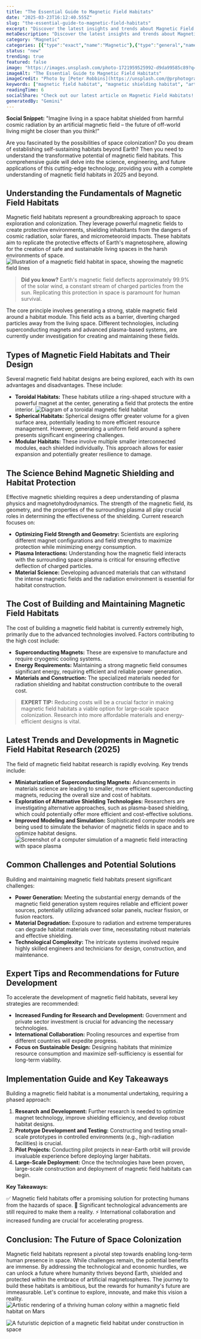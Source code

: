 ```yaml
---
title: "The Essential Guide to Magnetic Field Habitats"
date: "2025-03-23T16:12:40.555Z"
slug: "the-essential-guide-to-magnetic-field-habitats"
excerpt: "Discover the latest insights and trends about Magnetic Field Habitats. This comprehensive guide covers everything you need to know about Magnetic Field Habitats in 2025."
metaDescription: "Discover the latest insights and trends about Magnetic Field Habitats. This comprehensive guide covers everything you need to know about Magnetic Field Hab..."
category: "Magnetic"
categories: [{"type":"exact","name":"Magnetic"},{"type":"general","name":"Biotechnology"},{"type":"medium","name":"Bioengineering"},{"type":"specific","name":"Cell Culture"},{"type":"niche","name":"Magnetofection"}]
status: "new"
trending: true
featured: false
image: "https://images.unsplash.com/photo-1721959525992-d9da99585c89?q=85&w=1200&fit=max&fm=webp&auto=compress"
imageAlt: "The Essential Guide to Magnetic Field Habitats"
imageCredit: "Photo by [Peter Robbins](https://unsplash.com/@prphotography262) on Unsplash"
keywords: ["magnetic field habitat", "magnetic shielding habitat", "artificial magnetic field habitat", "space habitat magnetic shielding", "magnetic field habitat design", "cost of magnetic field habitat", "buy magnetic field habitat", "benefits of magnetic field habitats", "magnetic field habitat research", "how to build a magnetic field habitat"]
readingTime: 6
socialShare: "Check out our latest article on Magnetic Field Habitats! The Essential Guide to Magnetic Field Habitats #magnetic field habitat #magnetic shielding habitat #artificial magnetic field habitat"
generatedBy: "Gemini"
---
```




**Social Snippet:**  "Imagine living in a space habitat shielded from harmful cosmic radiation by an artificial magnetic field – the future of off-world living might be closer than you think!"

Are you fascinated by the possibilities of space colonization?  Do you dream of establishing self-sustaining habitats beyond Earth?  Then you need to understand the transformative potential of magnetic field habitats. This comprehensive guide will delve into the science, engineering, and future applications of this cutting-edge technology, providing you with a complete understanding of magnetic field habitats in 2025 and beyond.

## Understanding the Fundamentals of Magnetic Field Habitats

Magnetic field habitats represent a groundbreaking approach to space exploration and colonization.  They leverage powerful magnetic fields to create protective environments, shielding inhabitants from the dangers of cosmic radiation, solar flares, and micrometeoroid impacts.  These habitats aim to replicate the protective effects of Earth's magnetosphere, allowing for the creation of safe and sustainable living spaces in the harsh environments of space. ![Illustration of a magnetic field habitat in space, showing the magnetic field lines](https://images.unsplash.com/photo-1498408040764-ab6eb772a145?q=85&w=1200&fit=max&fm=webp&auto=compress)

> **Did you know?** Earth's magnetic field deflects approximately 99.9% of the solar wind, a constant stream of charged particles from the sun.  Replicating this protection in space is paramount for human survival.

The core principle involves generating a strong, stable magnetic field around a habitat module. This field acts as a barrier, diverting charged particles away from the living space. Different technologies, including superconducting magnets and advanced plasma-based systems, are currently under investigation for creating and maintaining these fields.

## Types of Magnetic Field Habitats and Their Design

Several magnetic field habitat designs are being explored, each with its own advantages and disadvantages.  These include:

* **Toroidal Habitats:**  These habitats utilize a ring-shaped structure with a powerful magnet at the center, generating a field that protects the entire interior. ![Diagram of a toroidal magnetic field habitat](https://images.unsplash.com/photo-1559212958-2c88ccd83dde?q=85&w=1200&fit=max&fm=webp&auto=compress)
* **Spherical Habitats:**  Spherical designs offer greater volume for a given surface area, potentially leading to more efficient resource management. However, generating a uniform field around a sphere presents significant engineering challenges.
* **Modular Habitats:**  These involve multiple smaller interconnected modules, each shielded individually. This approach allows for easier expansion and potentially greater resilience to damage.

## The Science Behind Magnetic Shielding and Habitat Protection

Effective magnetic shielding requires a deep understanding of plasma physics and magnetohydrodynamics.  The strength of the magnetic field, its geometry, and the properties of the surrounding plasma all play crucial roles in determining the effectiveness of the shielding.  Current research focuses on:

* **Optimizing Field Strength and Geometry:**  Scientists are exploring different magnet configurations and field strengths to maximize protection while minimizing energy consumption.
* **Plasma Interactions:**  Understanding how the magnetic field interacts with the surrounding space plasma is critical for ensuring effective deflection of charged particles.
* **Material Science:**  Developing advanced materials that can withstand the intense magnetic fields and the radiation environment is essential for habitat construction.

## The Cost of Building and Maintaining Magnetic Field Habitats

The cost of building a magnetic field habitat is currently extremely high, primarily due to the advanced technologies involved.  Factors contributing to the high cost include:

* **Superconducting Magnets:**  These are expensive to manufacture and require cryogenic cooling systems.
* **Energy Requirements:**  Maintaining a strong magnetic field consumes significant energy, requiring efficient and reliable power generation.
* **Materials and Construction:**  The specialized materials needed for radiation shielding and habitat construction contribute to the overall cost.

> **EXPERT TIP:**  Reducing costs will be a crucial factor in making magnetic field habitats a viable option for large-scale space colonization.  Research into more affordable materials and energy-efficient designs is vital.

##  Latest Trends and Developments in Magnetic Field Habitat Research (2025)

The field of magnetic field habitat research is rapidly evolving.  Key trends include:

* **Miniaturization of Superconducting Magnets:**  Advancements in materials science are leading to smaller, more efficient superconducting magnets, reducing the overall size and cost of habitats.
* **Exploration of Alternative Shielding Technologies:**  Researchers are investigating alternative approaches, such as plasma-based shielding, which could potentially offer more efficient and cost-effective solutions.
* **Improved Modeling and Simulation:**  Sophisticated computer models are being used to simulate the behavior of magnetic fields in space and to optimize habitat designs. ![Screenshot of a computer simulation of a magnetic field interacting with space plasma](https://images.unsplash.com/photo-1721959525992-d9da99585c89?q=85&w=1200&fit=max&fm=webp&auto=compress)

## Common Challenges and Potential Solutions

Building and maintaining magnetic field habitats present significant challenges:

* **Power Generation:**  Meeting the substantial energy demands of the magnetic field generation system requires reliable and efficient power sources, potentially utilizing advanced solar panels, nuclear fission, or fusion reactors.
* **Material Degradation:**  Exposure to radiation and extreme temperatures can degrade habitat materials over time, necessitating robust materials and effective shielding.
* **Technological Complexity:**  The intricate systems involved require highly skilled engineers and technicians for design, construction, and maintenance.

## Expert Tips and Recommendations for Future Development

To accelerate the development of magnetic field habitats, several key strategies are recommended:

* **Increased Funding for Research and Development:**  Government and private sector investment is crucial for advancing the necessary technologies.
* **International Collaboration:**  Pooling resources and expertise from different countries will expedite progress.
* **Focus on Sustainable Design:**  Designing habitats that minimize resource consumption and maximize self-sufficiency is essential for long-term viability.

## Implementation Guide and Key Takeaways

Building a magnetic field habitat is a monumental undertaking, requiring a phased approach:

1. **Research and Development:**  Further research is needed to optimize magnet technology, improve shielding efficiency, and develop robust habitat designs.
2. **Prototype Development and Testing:**  Constructing and testing small-scale prototypes in controlled environments (e.g., high-radiation facilities) is crucial.
3. **Pilot Projects:**  Conducting pilot projects in near-Earth orbit will provide invaluable experience before deploying larger habitats.
4. **Large-Scale Deployment:**  Once the technologies have been proven, large-scale construction and deployment of magnetic field habitats can begin.

**Key Takeaways:**

✅ Magnetic field habitats offer a promising solution for protecting humans from the hazards of space.
🔑  Significant technological advancements are still required to make them a reality.
⚡ International collaboration and increased funding are crucial for accelerating progress.

## Conclusion: The Future of Space Colonization

Magnetic field habitats represent a pivotal step towards enabling long-term human presence in space.  While challenges remain, the potential benefits are immense.  By addressing the technological and economic hurdles, we can unlock a future where humanity thrives beyond Earth, shielded and protected within the embrace of artificial magnetospheres.  The journey to build these habitats is ambitious, but the rewards for humanity's future are immeasurable.  Let's continue to explore, innovate, and make this vision a reality. ![Artistic rendering of a thriving human colony within a magnetic field habitat on Mars](https://images.unsplash.com/photo-1602252595766-c69660da5b04?q=85&w=1200&fit=max&fm=webp&auto=compress)

![A futuristic depiction of a magnetic field habitat under construction in space](https://images.unsplash.com/photo-1511360574670-efe35bfdafe9?q=85&w=1200&fit=max&fm=webp&auto=compress)
